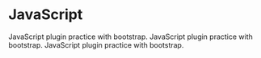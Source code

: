 # JavaScript
JavaScript plugin practice with bootstrap. JavaScript plugin practice with bootstrap. JavaScript plugin practice with bootstrap.
